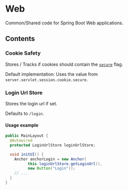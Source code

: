 # Web

Common/Shared code for Spring Boot Web applications.

## Contents

### Cookie Safety

Stores / Tracks if cookies should contain the [``secure``](https://developer.mozilla.org/en-US/docs/Web/HTTP/Reference/Headers/Set-Cookie#secure) flag.

Default implementation: Uses the value from ``server.servlet.session.cookie.secure``.

### Login Url Store

Stores the login url if set.

Defaults to ``/login``.

#### Usage example

```java
public MainLayout {
  @Autowired
  protected LoginUrlStore loginUrlStore;

  void initUI() {
    Anchor anchorLogin = new Anchor(
          this.loginUrlStore.getLoginUrl(),
          new Button("Login"));
    // ...
  }
}
```
